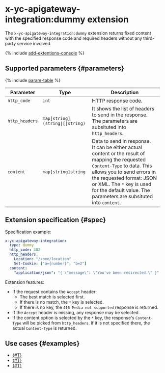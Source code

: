 # x-yc-apigateway-integration:dummy extension

The `x-yc-apigateway-integration:dummy` extension returns fixed content with the specified response code and required headers without any third-party service involved.

{% include [add-extentions-console](../../../_includes/api-gateway/add-extentions-console.md) %}

## Supported parameters {#parameters}

{% include [param-table](../../../_includes/api-gateway/parameters-table.md) %}

Parameter | Type | Description 
----|----|----
`http_code` | `int` | HTTP response code.
`http_headers` | `map[string](string\|[]string)` | It shows the list of headers to send in the response. The parameters are subsituted into `http_headers`.
`content` | `map[string]string` | Data to send in response. <br>It can be either actual content or the result of mapping the requested `Content-Type` to data. This allows you to send errors in the requested format: JSON or XML. The `*` key is used for the default value. The parameters are subsituted into `content`.

## Extension specification {#spec}

Specification example: 

```yaml
x-yc-apigateway-integration:
  type: dummy
  http_code: 302
  http_headers:
    Location: "/some/location"
    Set-Cookie: ["a={number}", "b=2"]
  content:
    "application/json": "{ \"message\": \"You've been redirected.\" }"
```

Extension features:
* If the request contains the `Accept` header:
    * The best match is selected first.
    * If there is no match, the `*` key is selected.
    * If there is no key, the `415 Media not supported` response is returned. 
* If the `Accept` header is missing, any response may be selected.
* If the content option is selected by the `*` key, the response's `Content-Type` will be picked from `http_headers`. If it is not specified there, the actual `Content-Type` is returned.


## Use cases {#examples}

* [{#T}](../../tutorials/api-gw-sws-integration.md)
* [{#T}](../../tutorials/api-gw-websocket.md)
* [{#T}](../../tutorials/slack-bot-serverless.md)
